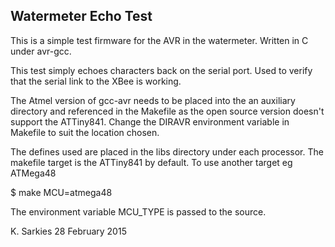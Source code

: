 Watermeter Echo Test
--------------------

This is a simple test firmware for the AVR in the watermeter. Written in C under
avr-gcc.

This test simply echoes characters back on the serial port. Used to verify that
the serial link to the XBee is working.

The Atmel version of gcc-avr needs to be placed into the an auxiliary directory
and referenced in the Makefile as the open source version doesn't support
the ATTiny841. Change the DIRAVR environment variable in Makefile to suit the
location chosen.

The defines used are placed in the libs directory under each processor. The
makefile target is the ATTiny841 by default. To use another target eg ATMega48

$ make MCU=atmega48

The environment variable MCU_TYPE is passed to the source.

K. Sarkies
28 February 2015

